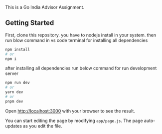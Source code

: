 This is a Go India Advisor Assignment.

## Getting Started

First, clone this repository.
you have to nodejs install in your system.
then run blow command in vs code terminal for installing all dependencies
```bash
npm install
# or 
npm i
```
after installing all dependencies run below command for run development server

```bash
npm run dev
# or
yarn dev
# or
pnpm dev
```

Open [http://localhost:3000](http://localhost:3000) with your browser to see the result.

You can start editing the page by modifying `app/page.js`. The page auto-updates as you edit the file.

